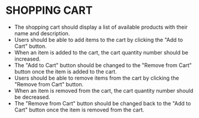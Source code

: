 # SHOPPING CART
* The shopping cart should display a list of available products with their name and description.
* Users should be able to add items to the cart by clicking the "Add to Cart" button.
* When an item is added to the cart, the cart quantity number should be increased.
* The "Add to Cart" button should be changed to the "Remove from Cart" button once the item is added to the cart.
* Users should be able to remove items from the cart by clicking the "Remove from Cart" button.
* When an item is removed from the cart, the cart quantity number should be decreased.
* The "Remove from Cart" button should be changed back to the "Add to Cart" button once the item is removed from the cart.
